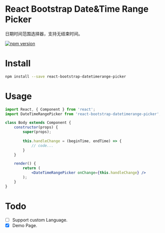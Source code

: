 # React Bootstrap Date&Time Range Picker

日期时间范围选择器，支持无结束时间。

[![npm version](https://img.shields.io/npm/v/react-bootstrap-datetimerange-picker.svg?style=flat)](https://www.npmjs.com/package/react-bootstrap-datetimerange-picker)

# Install

```bash
npm install --save react-bootstrap-datetimerange-picker
```

# Usage
```jsx
import React, { Component } from 'react';
import DateTimeRangePicker from 'react-bootstrap-datetimerange-picker';

class Body extends Component {
    constructor(props) {
        super(props);
        
        this.handleChange = (beginTime, endTime) => {
            // code...
        }
    }

    render() {
        return (
            <DateTimeRangePicker onChange={this.handleChange} />
        );
    }
}
```

# Todo

- [ ] Support custom Language.
- [x] Demo Page.
